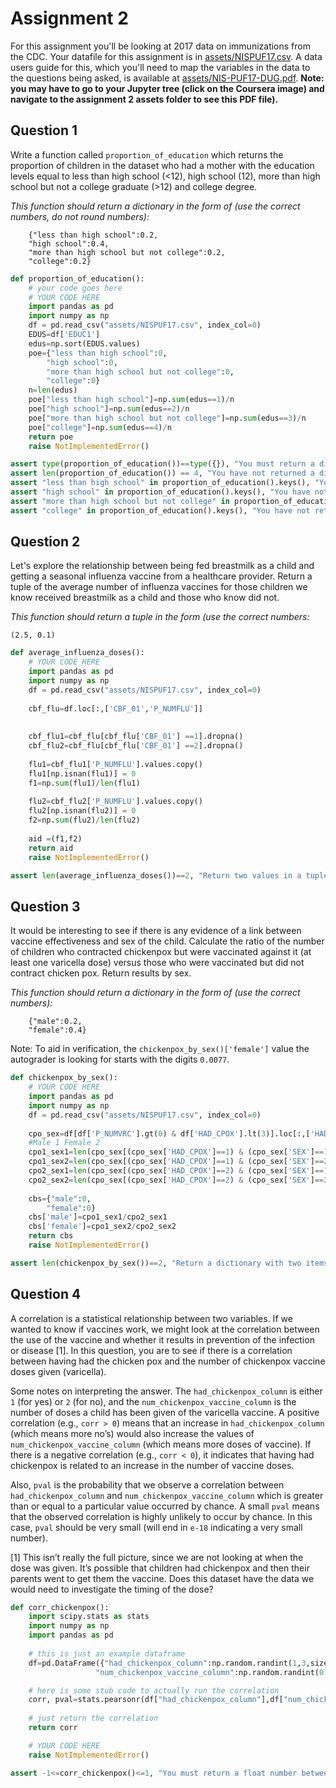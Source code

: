 # Assignment 2

For this assignment you'll be looking at 2017 data on immunizations from the CDC. Your datafile for this assignment is in [assets/NISPUF17.csv](assets/NISPUF17.csv). A data users guide for this, which you'll need to map the variables in the data to the questions being asked, is available at [assets/NIS-PUF17-DUG.pdf](assets/NIS-PUF17-DUG.pdf). **Note: you may have to go to your Jupyter tree (click on the Coursera image) and navigate to the assignment 2 assets folder to see this PDF file).**

## Question 1
Write a function called `proportion_of_education` which returns the proportion of children in the dataset who had a mother with the education levels equal to less than high school (<12), high school (12), more than high school but not a college graduate (>12) and college degree.

*This function should return a dictionary in the form of (use the correct numbers, do not round numbers):* 
```
    {"less than high school":0.2,
    "high school":0.4,
    "more than high school but not college":0.2,
    "college":0.2}
```


```python
def proportion_of_education():
    # your code goes here
    # YOUR CODE HERE
    import pandas as pd
    import numpy as np
    df = pd.read_csv("assets/NISPUF17.csv", index_col=0)
    EDUS=df['EDUC1']
    edus=np.sort(EDUS.values)
    poe={"less than high school":0,
        "high school":0,
        "more than high school but not college":0,
        "college":0}
    n=len(edus)
    poe["less than high school"]=np.sum(edus==1)/n
    poe["high school"]=np.sum(edus==2)/n
    poe["more than high school but not college"]=np.sum(edus==3)/n
    poe["college"]=np.sum(edus==4)/n
    return poe
    raise NotImplementedError()
```


```python
assert type(proportion_of_education())==type({}), "You must return a dictionary."
assert len(proportion_of_education()) == 4, "You have not returned a dictionary with four items in it."
assert "less than high school" in proportion_of_education().keys(), "You have not returned a dictionary with the correct keys."
assert "high school" in proportion_of_education().keys(), "You have not returned a dictionary with the correct keys."
assert "more than high school but not college" in proportion_of_education().keys(), "You have not returned a dictionary with the correct keys."
assert "college" in proportion_of_education().keys(), "You have not returned a dictionary with the correct keys."

```

## Question 2

Let's explore the relationship between being fed breastmilk as a child and getting a seasonal influenza vaccine from a healthcare provider. Return a tuple of the average number of influenza vaccines for those children we know received breastmilk as a child and those who know did not.

*This function should return a tuple in the form (use the correct numbers:*
```
(2.5, 0.1)
```


```python
def average_influenza_doses():
    # YOUR CODE HERE
    import pandas as pd
    import numpy as np
    df = pd.read_csv("assets/NISPUF17.csv", index_col=0)
    
    cbf_flu=df.loc[:,['CBF_01','P_NUMFLU']]
    
    
    cbf_flu1=cbf_flu[cbf_flu['CBF_01'] ==1].dropna()
    cbf_flu2=cbf_flu[cbf_flu['CBF_01'] ==2].dropna()
    
    flu1=cbf_flu1['P_NUMFLU'].values.copy()
    flu1[np.isnan(flu1)] = 0
    f1=np.sum(flu1)/len(flu1)
    
    flu2=cbf_flu2['P_NUMFLU'].values.copy()
    flu2[np.isnan(flu2)] = 0
    f2=np.sum(flu2)/len(flu2)
    
    aid =(f1,f2)
    return aid
    raise NotImplementedError()
```


```python
assert len(average_influenza_doses())==2, "Return two values in a tuple, the first for yes and the second for no."

```

## Question 3
It would be interesting to see if there is any evidence of a link between vaccine effectiveness and sex of the child. Calculate the ratio of the number of children who contracted chickenpox but were vaccinated against it (at least one varicella dose) versus those who were vaccinated but did not contract chicken pox. Return results by sex. 

*This function should return a dictionary in the form of (use the correct numbers):* 
```
    {"male":0.2,
    "female":0.4}
```

Note: To aid in verification, the `chickenpox_by_sex()['female']` value the autograder is looking for starts with the digits `0.0077`.


```python
def chickenpox_by_sex():
    # YOUR CODE HERE
    import pandas as pd
    import numpy as np
    df = pd.read_csv("assets/NISPUF17.csv", index_col=0)
    
    cpo_sex=df[df['P_NUMVRC'].gt(0) & df['HAD_CPOX'].lt(3)].loc[:,['HAD_CPOX','SEX']]
    #Male 1 Female 2
    cpo1_sex1=len(cpo_sex[(cpo_sex['HAD_CPOX']==1) & (cpo_sex['SEX']==1)])
    cpo1_sex2=len(cpo_sex[(cpo_sex['HAD_CPOX']==1) & (cpo_sex['SEX']==2)])
    cpo2_sex1=len(cpo_sex[(cpo_sex['HAD_CPOX']==2) & (cpo_sex['SEX']==1)])
    cpo2_sex2=len(cpo_sex[(cpo_sex['HAD_CPOX']==2) & (cpo_sex['SEX']==2)])
    
    cbs={"male":0,
        "female":0}
    cbs['male']=cpo1_sex1/cpo2_sex1
    cbs['female']=cpo1_sex2/cpo2_sex2
    return cbs
    raise NotImplementedError()
```


```python
assert len(chickenpox_by_sex())==2, "Return a dictionary with two items, the first for males and the second for females."

```

## Question 4
A correlation is a statistical relationship between two variables. If we wanted to know if vaccines work, we might look at the correlation between the use of the vaccine and whether it results in prevention of the infection or disease [1]. In this question, you are to see if there is a correlation between having had the chicken pox and the number of chickenpox vaccine doses given (varicella).

Some notes on interpreting the answer. The `had_chickenpox_column` is either `1` (for yes) or `2` (for no), and the `num_chickenpox_vaccine_column` is the number of doses a child has been given of the varicella vaccine. A positive correlation (e.g., `corr > 0`) means that an increase in `had_chickenpox_column` (which means more no’s) would also increase the values of `num_chickenpox_vaccine_column` (which means more doses of vaccine). If there is a negative correlation (e.g., `corr < 0`), it indicates that having had chickenpox is related to an increase in the number of vaccine doses.

Also, `pval` is the probability that we observe a correlation between `had_chickenpox_column` and `num_chickenpox_vaccine_column` which is greater than or equal to a particular value occurred by chance. A small `pval` means that the observed correlation is highly unlikely to occur by chance. In this case, `pval` should be very small (will end in `e-18` indicating a very small number).

[1] This isn’t really the full picture, since we are not looking at when the dose was given. It’s possible that children had chickenpox and then their parents went to get them the vaccine. Does this dataset have the data we would need to investigate the timing of the dose?


```python
def corr_chickenpox():
    import scipy.stats as stats
    import numpy as np
    import pandas as pd
    
    # this is just an example dataframe
    df=pd.DataFrame({"had_chickenpox_column":np.random.randint(1,3,size=(100)),
                   "num_chickenpox_vaccine_column":np.random.randint(0,6,size=(100))})

    # here is some stub code to actually run the correlation
    corr, pval=stats.pearsonr(df["had_chickenpox_column"],df["num_chickenpox_vaccine_column"])
    
    # just return the correlation
    return corr

    # YOUR CODE HERE
    raise NotImplementedError()
```


```python
assert -1<=corr_chickenpox()<=1, "You must return a float number between -1.0 and 1.0."

```
